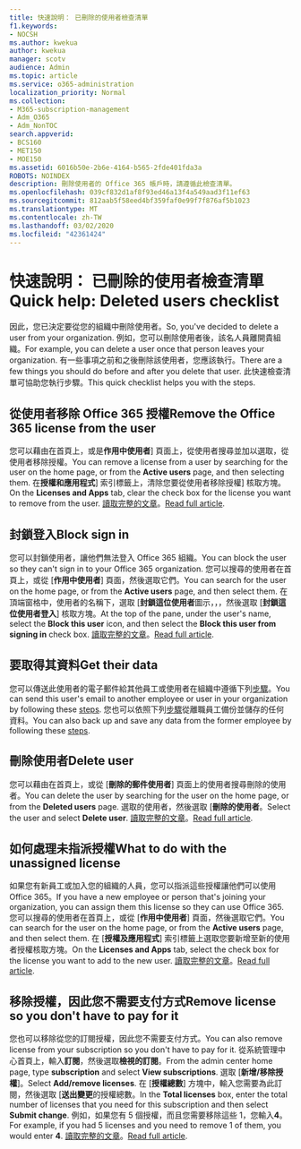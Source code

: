 ```yaml
---
title: 快速說明： 已刪除的使用者檢查清單
f1.keywords:
- NOCSH
ms.author: kwekua
author: kwekua
manager: scotv
audience: Admin
ms.topic: article
ms.service: o365-administration
localization_priority: Normal
ms.collection:
- M365-subscription-management
- Adm_O365
- Adm_NonTOC
search.appverid:
- BCS160
- MET150
- MOE150
ms.assetid: 6016b50e-2b6e-4164-b565-2fde401fda3a
ROBOTS: NOINDEX
description: 刪除使用者的 Office 365 帳戶時，請遵循此檢查清單。
ms.openlocfilehash: 039cf832d1af8f93ed46a13f4a549aad3f11ef63
ms.sourcegitcommit: 812aab5f58eed4bf359faf0e99f7f876af5b1023
ms.translationtype: MT
ms.contentlocale: zh-TW
ms.lasthandoff: 03/02/2020
ms.locfileid: "42361424"
---
```

# <a name="quick-help-deleted-users-checklist"></a><span data-ttu-id="9b3a7-103">快速說明： 已刪除的使用者檢查清單</span><span class="sxs-lookup"><span data-stu-id="9b3a7-103">Quick help: Deleted users checklist</span></span>

<span data-ttu-id="9b3a7-104">因此，您已決定要從您的組織中刪除使用者。</span><span class="sxs-lookup"><span data-stu-id="9b3a7-104">So, you've decided to delete a user from your organization.</span></span> <span data-ttu-id="9b3a7-105">例如，您可以刪除使用者後，該名人員離開貴組織。</span><span class="sxs-lookup"><span data-stu-id="9b3a7-105">For example, you can delete a user once that person leaves your organization.</span></span> <span data-ttu-id="9b3a7-106">有一些事項之前和之後刪除該使用者，您應該執行。</span><span class="sxs-lookup"><span data-stu-id="9b3a7-106">There are a few things you should do before and after you delete that user.</span></span> <span data-ttu-id="9b3a7-107">此快速檢查清單可協助您執行步驟。</span><span class="sxs-lookup"><span data-stu-id="9b3a7-107">This quick checklist helps you with the steps.</span></span>
  
## <a name="remove-the-office-365-license-from-the-user"></a><span data-ttu-id="9b3a7-108">從使用者移除 Office 365 授權</span><span class="sxs-lookup"><span data-stu-id="9b3a7-108">Remove the Office 365 license from the user</span></span>

<span data-ttu-id="9b3a7-109">您可以藉由在首頁上，或是**作用中使用者**] 頁面上，從使用者搜尋並加以選取，從使用者移除授權。</span><span class="sxs-lookup"><span data-stu-id="9b3a7-109">You can remove a license from a user by searching for the user on the home page, or from the **Active users** page, and then selecting them.</span></span> <span data-ttu-id="9b3a7-110">在**授權和應用程式**] 索引標籤上，清除您要從使用者移除授權] 核取方塊。</span><span class="sxs-lookup"><span data-stu-id="9b3a7-110">On the **Licenses and Apps** tab, clear the check box for the license you want to remove from the user.</span></span> <span data-ttu-id="9b3a7-111">[讀取完整的文章](../manage/remove-licenses-from-users.md)。</span><span class="sxs-lookup"><span data-stu-id="9b3a7-111">[Read full article](../manage/remove-licenses-from-users.md).</span></span>
  
## <a name="block-sign-in"></a><span data-ttu-id="9b3a7-112">封鎖登入</span><span class="sxs-lookup"><span data-stu-id="9b3a7-112">Block sign in</span></span>

<span data-ttu-id="9b3a7-113">您可以封鎖使用者，讓他們無法登入 Office 365 組織。</span><span class="sxs-lookup"><span data-stu-id="9b3a7-113">You can block the user so they can't sign in to your Office 365 organization.</span></span> <span data-ttu-id="9b3a7-114">您可以搜尋的使用者在首頁上，或從 [**作用中使用者**] 頁面，然後選取它們。</span><span class="sxs-lookup"><span data-stu-id="9b3a7-114">You can search for the user on the home page, or from the **Active users** page, and then select them.</span></span> <span data-ttu-id="9b3a7-115">在頂端窗格中，使用者的名稱下，選取 [**封鎖這位使用者**圖示，，，然後選取 [**封鎖這位使用者登入**] 核取方塊。</span><span class="sxs-lookup"><span data-stu-id="9b3a7-115">At the top of the pane, under the user's name, select the **Block this user** icon, and then select the **Block this user from signing in** check box.</span></span> <span data-ttu-id="9b3a7-116">[讀取完整的文章](../add-users/assign-admin-roles.md)。</span><span class="sxs-lookup"><span data-stu-id="9b3a7-116">[Read full article](../add-users/assign-admin-roles.md).</span></span>
  
## <a name="get-their-data"></a><span data-ttu-id="9b3a7-117">要取得其資料</span><span class="sxs-lookup"><span data-stu-id="9b3a7-117">Get their data</span></span>

<span data-ttu-id="9b3a7-118">您可以傳送此使用者的電子郵件給其他員工或使用者在組織中遵循下列[步驟](../add-users/remove-former-employee.md)。</span><span class="sxs-lookup"><span data-stu-id="9b3a7-118">You can send this user's email to another employee or user in your organization by following these [steps](../add-users/remove-former-employee.md).</span></span> <span data-ttu-id="9b3a7-119">您也可以依照下列[步驟](../add-users/get-access-to-and-back-up-a-former-user-s-data.md)從離職員工備份並儲存的任何資料。</span><span class="sxs-lookup"><span data-stu-id="9b3a7-119">You can also back up and save any data from the former employee by following these [steps](../add-users/get-access-to-and-back-up-a-former-user-s-data.md).</span></span>
  
## <a name="delete-user"></a><span data-ttu-id="9b3a7-120">刪除使用者</span><span class="sxs-lookup"><span data-stu-id="9b3a7-120">Delete user</span></span>

<span data-ttu-id="9b3a7-121">您可以藉由在首頁上，或從 [**刪除的郵件使用者**] 頁面上的使用者搜尋刪除的使用者。</span><span class="sxs-lookup"><span data-stu-id="9b3a7-121">You can delete the user by searching for the user on the home page, or from the **Deleted users** page.</span></span> <span data-ttu-id="9b3a7-122">選取的使用者，然後選取 [**刪除的使用者**。</span><span class="sxs-lookup"><span data-stu-id="9b3a7-122">Select the user and select **Delete user**.</span></span> <span data-ttu-id="9b3a7-123">[讀取完整的文章](../add-users/delete-a-user.md)。</span><span class="sxs-lookup"><span data-stu-id="9b3a7-123">[Read full article](../add-users/delete-a-user.md).</span></span>
  
## <a name="what-to-do-with-the-unassigned-license"></a><span data-ttu-id="9b3a7-124">如何處理未指派授權</span><span class="sxs-lookup"><span data-stu-id="9b3a7-124">What to do with the unassigned license</span></span>

<span data-ttu-id="9b3a7-125">如果您有新員工或加入您的組織的人員，您可以指派這些授權讓他們可以使用 Office 365。</span><span class="sxs-lookup"><span data-stu-id="9b3a7-125">If you have a new employee or person that's joining your organization, you can assign them this license so they can use Office 365.</span></span> <span data-ttu-id="9b3a7-126">您可以搜尋的使用者在首頁上，或從 [**作用中使用者**] 頁面，然後選取它們。</span><span class="sxs-lookup"><span data-stu-id="9b3a7-126">You can search for the user on the home page, or from the **Active users** page, and then select them.</span></span> <span data-ttu-id="9b3a7-127">在 [**授權及應用程式**] 索引標籤上選取您要新增至新的使用者授權核取方塊。</span><span class="sxs-lookup"><span data-stu-id="9b3a7-127">On the **Licenses and Apps** tab, select the check box for the license you want to add to the new user.</span></span> <span data-ttu-id="9b3a7-128">[讀取完整的文章](../manage/assign-licenses-to-users.md)。</span><span class="sxs-lookup"><span data-stu-id="9b3a7-128">[Read full article](../manage/assign-licenses-to-users.md).</span></span>
  
## <a name="remove-license-so-you-dont-have-to-pay-for-it"></a><span data-ttu-id="9b3a7-129">移除授權，因此您不需要支付方式</span><span class="sxs-lookup"><span data-stu-id="9b3a7-129">Remove license so you don't have to pay for it</span></span>

<span data-ttu-id="9b3a7-130">您也可以移除從您的訂閱授權，因此您不需要支付方式。</span><span class="sxs-lookup"><span data-stu-id="9b3a7-130">You can also remove license from your subscription so you don't have to pay for it.</span></span> <span data-ttu-id="9b3a7-131">從系統管理中心首頁上，輸入**訂閱**，然後選取**檢視的訂閱**。</span><span class="sxs-lookup"><span data-stu-id="9b3a7-131">From the admin center home page, type **subscription** and select **View subscriptions**.</span></span> <span data-ttu-id="9b3a7-132">選取 [**新增/移除授權**]。</span><span class="sxs-lookup"><span data-stu-id="9b3a7-132">Select **Add/remove licenses**.</span></span> <span data-ttu-id="9b3a7-133">在 [**授權總數**] 方塊中，輸入您需要為此訂閱，然後選取 [**送出變更**的授權總數。</span><span class="sxs-lookup"><span data-stu-id="9b3a7-133">In the **Total licenses** box, enter the total number of licenses that you need for this subscription and then select **Submit change**.</span></span> <span data-ttu-id="9b3a7-134">例如，如果您有 5 個授權，而且您需要移除這些 1，您輸入**4**。</span><span class="sxs-lookup"><span data-stu-id="9b3a7-134">For example, if you had 5 licenses and you need to remove 1 of them, you would enter **4**.</span></span> <span data-ttu-id="9b3a7-135">[讀取完整的文章](../../commerce/licenses/remove-licenses-from-subscription.md)。</span><span class="sxs-lookup"><span data-stu-id="9b3a7-135">[Read full article](../../commerce/licenses/remove-licenses-from-subscription.md).</span></span>
